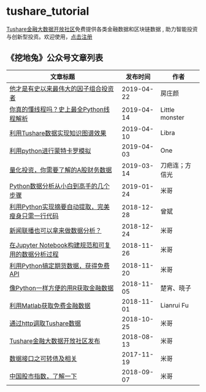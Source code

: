 # tushare_tutorial

[Tushare金融大数据开放社区](https://tushare.pro/)免费提供各类金融数据和区块链数据 , 助力智能投资与创新型投资。欢迎使用，[点击注册](https://tushare.pro/register?reg=7)



## 《挖地兔》公众号文章列表

| 文章标题                                                     | 发布时间   | 作者           |
| ------------------------------------------------------------ | ---------- | -------------- |
| [他才是有史以来最伟大的因子组合投资者](<https://mp.weixin.qq.com/s?__biz=MzAwOTgzMDk5Ng==&mid=2650834764&idx=1&sn=eaa07622fe108232194a5a007e53018d&chksm=80adb077b7da396108d4edaae669614f84bf0bbefa9e63750d6ff485dde11860c35161f0e144&scene=27#wechat_redirect>) | 2019-04-22 | 房庄颜         |
| [你真的懂线程吗？史上最全Python线程解析](<https://mp.weixin.qq.com/s?__biz=MzAwOTgzMDk5Ng==&mid=2650834758&idx=1&sn=68b632c9192a463a1440b74fc274ea10&chksm=80adb07db7da396b90a4862c606b0d787790fa975282a79528b8b75b86cb3ad30b33ce73396c&scene=27#wechat_redirect>) | 2019-04-14 | Little monster |
| [利用Tushare数据实现知识图谱效果](<https://mp.weixin.qq.com/s?__biz=MzAwOTgzMDk5Ng==&mid=2650834749&idx=1&sn=d36014af9e3628713e2af1c75b5e0a8d&chksm=80adb006b7da39108704bf308b36ccf894a7910189eb8d7bb12c65478dc8861e1ea6cf18b04d&scene=27#wechat_redirect>) | 2019-04-10 | Libra          |
| [利用python进行蒙特卡罗模拟](<https://mp.weixin.qq.com/s?__biz=MzAwOTgzMDk5Ng==&mid=2650834732&idx=1&sn=0677a118f57dc507a7839c4acf33bf09&chksm=80adb017b7da3901064959dd4f7631b94cc0a860ae13c4b22175ec7007685498745e925120b4&scene=27#wechat_redirect>) | 2019-04-03 | One            |
| [量化投资，你需要了解的A股财务数据](<https://mp.weixin.qq.com/s?__biz=MzAwOTgzMDk5Ng==&mid=2650834684&idx=1&sn=f151f99630c64bba23e375d6c19ccf7a&chksm=80adb1c7b7da38d1d4d5ac9b34bab4798aa7d0e227ba31340d13c0be3b1ea639366e269229e8&scene=27#wechat_redirect>) | 2019-03-14 | 刀疤连；方信光 |
| [Python数据分析从小白到高手的几个步骤](<https://mp.weixin.qq.com/s?__biz=MzAwOTgzMDk5Ng==&mid=2650834671&idx=1&sn=551be49ab320ab64f74261a146da576a&chksm=80adb1d4b7da38c2d007da1c8d9a69243fa3a20e2705e1b4bc0c23bf975103a2363785d7e8f7&scene=27#wechat_redirect>) | 2019-01-24 | 米哥           |
| [利用Python实现摘要自动提取，完美瘦身只需一行代码](<https://mp.weixin.qq.com/s?__biz=MzAwOTgzMDk5Ng==&mid=2650834637&idx=1&sn=3f1e4b4c669d8e741068ad03991fb8c5&chksm=80adb1f6b7da38e0e8316a58ff58608ed1ecf6939f9677e206ccb1251ce3e784bf0214ac9f3a&scene=27#wechat_redirect>) | 2018-12-28 | 曾斌           |
| [新闻联播也可以拿来做数据分析？](<https://mp.weixin.qq.com/s?__biz=MzAwOTgzMDk5Ng==&mid=2650834617&idx=1&sn=9ad9b0648d04dbe069a2f32e8f889d14&chksm=80adb182b7da38947c7be41a802ba9bd05742ebe19d024d0942f0e9b895dfccef77b2b19d942&scene=27#wechat_redirect>) | 2018-12-24 | 米哥           |
| [在Jupyter Notebook构建规范和可复用的数据分析过程](<https://mp.weixin.qq.com/s?__biz=MzAwOTgzMDk5Ng==&mid=2650834593&idx=1&sn=589d065a0b6f5060cd8fc581a8b13647&chksm=80adb19ab7da388cbe8010bad21cac94b9636bb51eb9da989a847b74a15de9e4b5fd5652c6d4&scene=27#wechat_redirect>) | 2018-11-26 | 米哥           |
| [利用Python搞定期货数据，获得免费API](<https://mp.weixin.qq.com/s?__biz=MzAwOTgzMDk5Ng==&mid=2650834577&idx=1&sn=469ff0f99c8b7b479ec3a7ad3961ba7d&chksm=80adb1aab7da38bcc065db5e2a82b313a5dc29615711a2e260ef49b49973505bd3b6ba40440a&scene=27#wechat_redirect>) | 2018-11-20 | 米哥           |
| [像Python一样方便的用R获取金融数据](<https://mp.weixin.qq.com/s?__biz=MzAwOTgzMDk5Ng==&mid=2650834558&idx=1&sn=4e72aef50c8a26ac6d1bc6542e53973e&chksm=80adb145b7da3853397cd8109b5f29f60d7cbd0132b93117791dcc6c470fa1592cedcd618384&scene=27#wechat_redirect>) | 2018-11-05 | 楚宵、晓子     |
| [利用Matlab获取免费金融数据](<https://mp.weixin.qq.com/s?__biz=MzAwOTgzMDk5Ng==&mid=2650834552&idx=1&sn=3e22c2824804fa6820c77c65fd6b32c3&chksm=80adb143b7da3855cfa389b53099171f7e03e5b8ad84d4fe3ee3507cee4e14013195e5aa921d&scene=27#wechat_redirect>) | 2018-11-01 | Lianrui Fu     |
| [通过http调取Tushare数据](<https://mp.weixin.qq.com/s?__biz=MzAwOTgzMDk5Ng==&mid=2650834546&idx=1&sn=b391228c30a727a21af88614f3e1ba2c&chksm=80adb149b7da385fa57d2918b2390f1d2267aa2482b48bfb28c76551f50a6e91490fb648461b&scene=27#wechat_redirect>) | 2018-10-25 | 米哥           |
| [Tushare金融大数据开放社区发布](<https://mp.weixin.qq.com/s?__biz=MzAwOTgzMDk5Ng==&mid=2650834487&idx=1&sn=f4e0eaac3472ac1b508aac6447cdc7b0&chksm=80adb10cb7da381afe3954a1fd32afa9c11c5c3b95b47aeb67139bbec53fc7eb8529b6c975ca&scene=27#wechat_redirect>) | 2018-08-13 | 米哥           |
| [数据接口之可转债及相关](<https://mp.weixin.qq.com/s?__biz=MzAwOTgzMDk5Ng==&mid=2650834334&idx=1&sn=9401ea68932c0845849099879ec0e8fa&chksm=80adb2a5b7da3bb397cad75247824aa2811c4b394b6719274084dda3277e4176698588f5fc24&scene=27#wechat_redirect>) | 2017-11-19 | 米哥           |
| [中国股市指数，了解一下](<https://mp.weixin.qq.com/s?__biz=MzAwOTgzMDk5Ng==&mid=2650834534&idx=1&sn=32b7df331ee6bab36f42a7232df9c1bd&chksm=80adb15db7da384b78979237bd1ffe4371ec3569b26070c51a346283c92b044b34161ea9e5bf&scene=27#wechat_redirect>) | 2018-09-07 | 米哥           |
